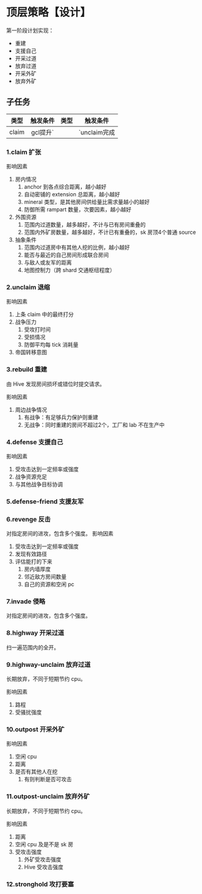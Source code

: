 # 顶层策略【设计】

第一阶段计划实现：
* 重建
* 支援自己
* 开采过道
* 放弃过道
* 开采外矿
* 放弃外矿

## 子任务

类型|触发条件|类型|触发条件
:-:|:-:|:-:|:-:
claim|gcl提升`||`unclaim完成|unclaim|战损统计`||`发现可转移的好房


### 1.claim 扩张  
影响因素
1. 房内情况
	1. anchor 到各点综合距离，越小越好
	2. 自动密铺的 extension 总距离，越小越好
	3. mineral 类型，是其他房间供给量比需求量越小的越好
	4. 防御所需 rampart 数量，次要因素，越小越好
2. 外围资源
	1. 范围内过道数量，越多越好，不计与已有房间重叠的
	2. 范围内外矿房数量，越多越好，不计已有重叠的，sk 房顶4个普通 source
3. 抽象条件
	1. 范围内过道房中有其他人挖的比例，越小越好
	2. 能否与最近的自己房间形成联合房间
	3. 与敌人或友军的距离
	4. 地图控制力（跨 shard 交通枢纽程度）

### 2.unclaim 退缩
影响因素
1. 上条 claim 中的最终打分
2. 战争压力
    1. 受攻打时间
    2. 受损情况
    3. 防御平均每 tick 消耗量
3. 帝国转移意图

### 3.rebuild 重建
由 Hive 发现房间损坏或错位时提交请求。

影响因素
1. 周边战争情况
    1. 有战争：有足够兵力保护则重建
    2. 无战争：同时重建的房间不超过2个，工厂和 lab 不在生产中

### 4.defense 支援自己
影响因素
1. 受攻击达到一定频率或强度
2. 战争资源充足
3. 与其他战争目标协调

### 5.defense-friend 支援友军

### 6.revenge 反击
对指定房间的进攻，包含多个强度。
影响因素
1. 受攻击达到一定频率或强度
2. 发现有效路径
3. 评估能打的下来
    1. 房内墙厚度
    2. 邻近敌方房间数量
    3. 自己的资源和空闲 pc

### 7.invade 侵略
对指定房间的进攻，包含多个强度。

### 8.highway 开采过道
扫一遍范围内的全开。

### 9.highway-unclaim 放弃过道
长期放弃，不同于短期节约 cpu。

影响因素
1. 路程
2. 受骚扰强度

### 10.outpost 开采外矿
影响因素
1. 空闲 cpu
2. 距离
3. 是否有其他人在挖
    1. 有则判断是否可攻击

### 11.outpost-unclaim 放弃外矿
长期放弃，不同于短期节约 cpu。

影响因素
1. 距离
2. 空闲 cpu 及是不是 sk 房
3. 受攻击强度
    1. 外矿受攻击强度
    2. Hive 受攻击强度
    

### 12.stronghold 攻打要塞
 
